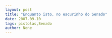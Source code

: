 ```yaml
---
layout: post
title: "Enquanto isto, no escurinho do Senado"
date: 2007-09-10
tags: pistolas,Senado
author: None
---
```

 